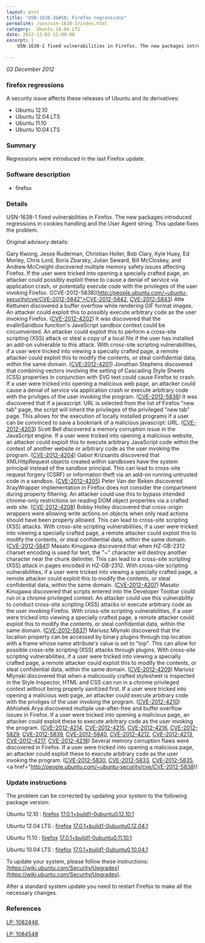 ```yaml
---
layout: post
title: "USN-1638-3&#58; Firefox regressions"
permalink: /usn/usn-1638-3/index.html
category:  Ubuntu 10.04 LTS
date: 2012-12-03 12:00:00
excerpt: |
    USN-1638-1 fixed vulnerabilities in Firefox. The new packages introduced regressions in cookies handling and the User Agent string. This update fixes the problem.
    
--- 
```

 
 

*03 December 2012*

### firefox regressions

A security issue affects these releases of Ubuntu and its derivatives:

* Ubuntu 12.10
* Ubuntu 12.04 LTS
* Ubuntu 11.10
* Ubuntu 10.04 LTS

### Summary

Regressions were introduced in the last Firefox update. 

### Software description

* firefox 

### Details

USN-1638-1 fixed vulnerabilities in Firefox. The new packages introduced regressions in cookies handling and the User Agent string. This update fixes the problem.

Original advisory details:

 Gary Kwong, Jesse Ruderman, Christian Holler, Bob Clary, Kyle Huey, Ed Morley, Chris Lord, Boris Zbarsky, Julian Seward, Bill McCloskey, and Andrew McCreight discovered multiple memory safety issues affecting Firefox. If the user were tricked into opening a specially crafted page, an attacker could possibly exploit these to cause a denial of service via application crash, or potentially execute code with the privileges of the user invoking Firefox. ([CVE-2012-5838](http://people.ubuntu.com/~ubuntu-security/cve/CVE-2012-5842">CVE-2012-5842</a>, <a href="http://people.ubuntu.com/~ubuntu-security/cve/CVE-2012-5843">CVE-2012-5843</a>) Atte Kettunen discovered a buffer overflow while rendering GIF format images. An attacker could exploit this to possibly execute arbitrary code as the user invoking Firefox. (<a href="http://people.ubuntu.com/~ubuntu-security/cve/CVE-2012-4202">CVE-2012-4202</a>) It was discovered that the evalInSandbox function&#39;s JavaScript sandbox context could be circumvented. An attacker could exploit this to perform a cross-site scripting (XSS) attack or steal a copy of a local file if the user has installed an add-on vulnerable to this attack. With cross-site scripting vulnerabilities, if a user were tricked into viewing a specially crafted page, a remote attacker could exploit this to modify the contents, or steal confidential data, within the same domain. (<a href="http://people.ubuntu.com/~ubuntu-security/cve/CVE-2012-4201">CVE-2012-4201</a>) Jonathan Stephens discovered that combining vectors involving the setting of Cascading Style Sheets (CSS) properties in conjunction with SVG text could cause Firefox to crash. If a user were tricked into opening a malicious web page, an attacker could cause a denial of service via application crash or execute arbitrary code with the privliges of the user invoking the program. (<a href="http://people.ubuntu.com/~ubuntu-security/cve/CVE-2012-5836">CVE-2012-5836</a>) It was discovered that if a javascript: URL is selected from the list of Firefox &quot;new tab&quot; page, the script will inherit the privileges of the privileged &quot;new tab&quot; page. This allows for the execution of locally installed programs if a user can be convinced to save a bookmark of a malicious javascript: URL. (<a href="http://people.ubuntu.com/~ubuntu-security/cve/CVE-2012-4203">CVE-2012-4203</a>) Scott Bell discovered a memory corruption issue in the JavaScript engine. If a user were tricked into opening a malicious website, an attacker could exploit this to execute arbitrary JavaScript code within the context of another website or arbitrary code as the user invoking the program. (<a href="http://people.ubuntu.com/~ubuntu-security/cve/CVE-2012-4204">CVE-2012-4204</a>) Gabor Krizsanits discovered that XMLHttpRequest objects created within sandboxes have the system principal instead of the sandbox principal. This can lead to cross-site request forgery (CSRF) or information theft via an add-on running untrusted code in a sandbox. (<a href="http://people.ubuntu.com/~ubuntu-security/cve/CVE-2012-4205">CVE-2012-4205</a>) Peter Van der Beken discovered XrayWrapper implementation in Firefox does not consider the compartment during property filtering. An attacker could use this to bypass intended chrome-only restrictions on reading DOM object properties via a crafted web site. (<a href="http://people.ubuntu.com/~ubuntu-security/cve/CVE-2012-4208">CVE-2012-4208</a>) Bobby Holley discovered that cross-origin wrappers were allowing write actions on objects when only read actions should have been properly allowed. This can lead to cross-site scripting (XSS) attacks. With cross-site scripting vulnerabilities, if a user were tricked into viewing a specially crafted page, a remote attacker could exploit this to modify the contents, or steal confidential data, within the same domain. (<a href="http://people.ubuntu.com/~ubuntu-security/cve/CVE-2012-5841">CVE-2012-5841</a>) Masato Kinugawa discovered that when HZ-GB-2312 charset encoding is used for text, the &quot;~&quot; character will destroy another character near the chunk delimiter. This can lead to a cross-site scripting (XSS) attack in pages encoded in HZ-GB-2312. With cross-site scripting vulnerabilities, if a user were tricked into viewing a specially crafted page, a remote attacker could exploit this to modify the contents, or steal confidential data, within the same domain. (<a href="http://people.ubuntu.com/~ubuntu-security/cve/CVE-2012-4207">CVE-2012-4207</a>) Masato Kinugawa discovered that scripts entered into the Developer Toolbar could run in a chrome privileged context. An attacker could use this vulnerability to conduct cross-site scripting (XSS) attacks or execute arbitrary code as the user invoking Firefox. With cross-site scripting vulnerabilities, if a user were tricked into viewing a specially crafted page, a remote attacker could exploit this to modify the contents, or steal confidential data, within the same domain. (<a href="http://people.ubuntu.com/~ubuntu-security/cve/CVE-2012-5837">CVE-2012-5837</a>) Mariusz Mlynski discovered that the location property can be accessed by binary plugins through top.location with a frame whose name attribute&#39;s value is set to &quot;top&quot;. This can allow for possible cross-site scripting (XSS) attacks through plugins. With cross-site scripting vulnerabilities, if a user were tricked into viewing a specially crafted page, a remote attacker could exploit this to modify the contents, or steal confidential data, within the same domain. (<a href="http://people.ubuntu.com/~ubuntu-security/cve/CVE-2012-4209">CVE-2012-4209</a>) Mariusz Mlynski discovered that when a maliciously crafted stylesheet is inspected in the Style Inspector, HTML and CSS can run in a chrome privileged context without being properly sanitized first. If a user were tricked into opening a malicious web page, an attacker could execute arbitrary code with the privliges of the user invoking the program. (<a href="http://people.ubuntu.com/~ubuntu-security/cve/CVE-2012-4210">CVE-2012-4210</a>) Abhishek Arya discovered multiple use-after-free and buffer overflow issues in Firefox. If a user were tricked into opening a malicious page, an attacker could exploit these to execute arbitrary code as the user invoking the program. (<a href="http://people.ubuntu.com/~ubuntu-security/cve/CVE-2012-4214">CVE-2012-4214</a>, <a href="http://people.ubuntu.com/~ubuntu-security/cve/CVE-2012-4215">CVE-2012-4215</a>, <a href="http://people.ubuntu.com/~ubuntu-security/cve/CVE-2012-4216">CVE-2012-4216</a>, <a href="http://people.ubuntu.com/~ubuntu-security/cve/CVE-2012-5829">CVE-2012-5829</a>, <a href="http://people.ubuntu.com/~ubuntu-security/cve/CVE-2012-5839">CVE-2012-5839</a>, <a href="http://people.ubuntu.com/~ubuntu-security/cve/CVE-2012-5840">CVE-2012-5840</a>, <a href="http://people.ubuntu.com/~ubuntu-security/cve/CVE-2012-4212">CVE-2012-4212</a>, <a href="http://people.ubuntu.com/~ubuntu-security/cve/CVE-2012-4213">CVE-2012-4213</a>, <a href="http://people.ubuntu.com/~ubuntu-security/cve/CVE-2012-4217">CVE-2012-4217</a>, <a href="http://people.ubuntu.com/~ubuntu-security/cve/CVE-2012-4218">CVE-2012-4218</a>) Several memory corruption flaws were discovered in Firefox. If a user were tricked into opening a malicious page, an attacker could exploit these to execute arbitrary code as the user invoking the program. (<a href="http://people.ubuntu.com/~ubuntu-security/cve/CVE-2012-5830">CVE-2012-5830</a>, <a href="http://people.ubuntu.com/~ubuntu-security/cve/CVE-2012-5833">CVE-2012-5833</a>, <a href="http://people.ubuntu.com/~ubuntu-security/cve/CVE-2012-5835">CVE-2012-5835</a>, <a href="http://people.ubuntu.com/~ubuntu-security/cve/CVE-2012-5838)) 

### Update instructions

The problem can be corrected by updating your system to the following package version:

Ubuntu 12.10
 : [firefox](https://launchpad.net/ubuntu/+source/firefox) <span> [17.0.1+build1-0ubuntu0.12.10.1](https://launchpad.net/ubuntu/+source/firefox/17.0.1+build1-0ubuntu0.12.10.1) </span> 

Ubuntu 12.04 LTS
 : [firefox](https://launchpad.net/ubuntu/+source/firefox) <span> [17.0.1+build1-0ubuntu0.12.04.1](https://launchpad.net/ubuntu/+source/firefox/17.0.1+build1-0ubuntu0.12.04.1) </span> 

Ubuntu 11.10
 : [firefox](https://launchpad.net/ubuntu/+source/firefox) <span> [17.0.1+build1-0ubuntu0.11.10.1](https://launchpad.net/ubuntu/+source/firefox/17.0.1+build1-0ubuntu0.11.10.1) </span> 

Ubuntu 10.04 LTS
 : [firefox](https://launchpad.net/ubuntu/+source/firefox) <span> [17.0.1+build1-0ubuntu0.10.04.1](https://launchpad.net/ubuntu/+source/firefox/17.0.1+build1-0ubuntu0.10.04.1) </span> 

To update your system, please follow these instructions: [https://wiki.ubuntu.com/Security/Upgrades](https://wiki.ubuntu.com/Security/Upgrades).

After a standard system update you need to restart Firefox to make all the necessary changes. 

### References

 
 [LP: 1082446](https://launchpad.net/bugs/1082446), 

 [LP: 1084548](https://launchpad.net/bugs/1084548)
 


